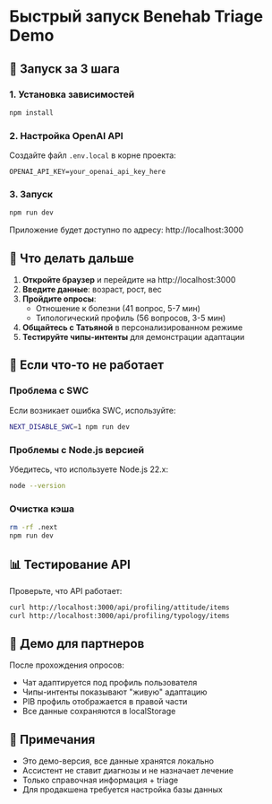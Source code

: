 # Быстрый запуск Benehab Triage Demo

## 🚀 Запуск за 3 шага

### 1. Установка зависимостей
```bash
npm install
```

### 2. Настройка OpenAI API
Создайте файл `.env.local` в корне проекта:
```env
OPENAI_API_KEY=your_openai_api_key_here
```

### 3. Запуск
```bash
npm run dev
```

Приложение будет доступно по адресу: http://localhost:3000

## 📱 Что делать дальше

1. **Откройте браузер** и перейдите на http://localhost:3000
2. **Введите данные**: возраст, рост, вес
3. **Пройдите опросы**: 
   - Отношение к болезни (41 вопрос, 5-7 мин)
   - Типологический профиль (56 вопросов, 3-5 мин)
4. **Общайтесь с Татьяной** в персонализированном режиме
5. **Тестируйте чипы-интенты** для демонстрации адаптации

## 🔧 Если что-то не работает

### Проблема с SWC
Если возникает ошибка SWC, используйте:
```bash
NEXT_DISABLE_SWC=1 npm run dev
```

### Проблемы с Node.js версией
Убедитесь, что используете Node.js 22.x:
```bash
node --version
```

### Очистка кэша
```bash
rm -rf .next
npm run dev
```

## 📊 Тестирование API

Проверьте, что API работает:
```bash
curl http://localhost:3000/api/profiling/attitude/items
curl http://localhost:3000/api/profiling/typology/items
```

## 🎯 Демо для партнеров

После прохождения опросов:
- Чат адаптируется под профиль пользователя
- Чипы-интенты показывают "живую" адаптацию
- PIB профиль отображается в правой части
- Все данные сохраняются в localStorage

## 📝 Примечания

- Это демо-версия, все данные хранятся локально
- Ассистент не ставит диагнозы и не назначает лечение
- Только справочная информация + triage
- Для продакшена требуется настройка базы данных
